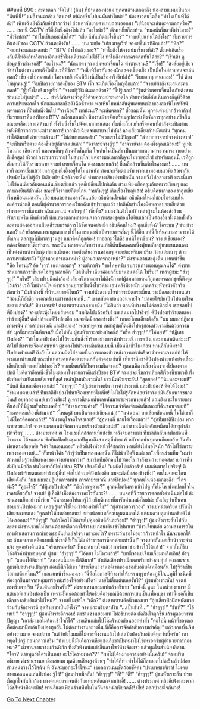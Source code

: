 ##บทที่ 890 : ละครตลก ‘จัดไป’! (ต้น)
ที่บ้านของพ่อแม่
ทุกคนล้วนตกตะลึง
น้องสามแทบเป็นลม “นั่นพี่นี่!”
แม่อึ้งจนตาค้าง “ตาเถร! เย่น้อยขึ้นไปบนนั้นทำไมน่ะ!”
น้องสาวคนโตอึ้ง “ทำไมเป็นพี่ได้ล่ะ!”
เฉินเฉินยังถึงกับอ้าปากกว้าง!
ส่วนตากับยายตาแทบถลนออกมา “เย่น้อยจะเล่นละครตลกหรือ?”
……
สถานี CCTV
สวีอี้เผิงนิ่งค้างไปแล้ว “อะไรน่ะ?”
เฉินเหยี่ยก็สะท้าน “หมอนั่นขึ้นเวทีทำไมวะ?”
“มั่วรึเปล่า?”
“ทำไมเป็นหมอนั่นได้?”
“เชี่ย นี่มันเกิดอะไรขึ้น?”
“จางเย่ไปแทนได้ยังไง?”
ทีมรายการคืนส่งปีของ CCTV ล้วนตะลึงงัน!
……
บนเวยป๋อ
“เฮ้ย มาดูเร็ว! จางเย่ขึ้นเวทีอีกแล้ว!”
“หือ?”
“จางเย่จะแสดงตลกน่ะ!”
“BTV บ้าไปแล้วเรอะ?”
“ทำไมถึงให้จางเย่มาขึ้นเวทีล่ะ? ตั้งแต่เกิดเรื่องกับฉีไห่อิงก็เหลือเวลาอีกแค่ชั่วโมงเดียวเองไม่ใช่รึไง ทำไมถึงทำละครตลกทันได้ล่ะ?”
“เร็วเข้า ดูข้อมูลข้างล่างจอสิ!”
“อะไรนะ?”
“นักแสดง จางเย่ เหยาเจี้ยนไฉ ต่งซานซาน?”
“เชี่ย!”
“สงสัยอยู่เชียวว่าทำไมต่งซานซานถึงไม่ขึ้นเวทีพิธีกร!”
“หนึ่งพิธีกรกับสองนักแสดงเซี่ยงเซิง เป็นมือใหม่สามคนจะเล่นตลก? เชี่ย งงไปหมดแล้ว ใครมาหยิกฉันทีสิว่านี่เป็นเรื่องจริงรึเปล่า!”
“รีบบอกทุกคนเถอะ!”
“ใช่ ต้องให้ทุกคนรู้!”
“รีบเปิดรายการส่งปีของ BTV เร็ว จะเกิดเรื่องใหญ่อีกแล้ว!”
“จางเย่กำลังจะเล่นละครตลก!”
“@ทั้งโลก! มาดูเร็ว!”
“จางเย่รู้วิธีเล่นตลกด้วย?”
“ไปรู้เรอะ!”
“รู้แต่ว่าเหยาเจี้ยนไฉกับต่งซานซานน่ะไม่รู้แน่ๆ!”
……
ฮาฉีฉีกับจางจั่วดูทีวีด้วยความประหลาดใจ
ฟ่านเหวินลี่กับเฉินกวงก็ดูทีวีด้วยความประหลาดใจ
นักแสดงตลกชื่อดังฉือซิ่วฟาง พอเห็นใบหน้าอันคุ้นเคยบนช่องของสถานีโทรทัศน์นครหลวง ก็ถึงกับนิ่งงันไป “จางน้อย? เขาน่ะนะ? จะเล่นตลก?”
ชั่วขณะนั้น ทุกคนต่างปากอ้าตาค้าง!
ทีมรายการคืนส่งปีของ BTV เหงื่อแตกพลั่ก ทีมงานฝ่ายจัดเตรียมอุปกรณ์เพิ่งจัดการทุกอย่างเสร็จสิ้นขณะเหลือเวลาแค่ห้านาที ทั้งรีบวิ่งขึ้นไปจัดฉากการแสดง ทั้งเพิ่งเก็บเวทีเสร็จตอนที่กำลังจะเปิดม่านหลังพิธีกรกล่าวแนะนำรายการ! เวลาฉิวเฉียดจนแทบจะไม่ทัน!
ฉางเสี่ยวเลี่ยงกำหมัดแน่น “ทุกคนทำได้ดีมาก! ลำบากแล้วนะ!”
“ไม่ลำบากเลยครับ”
“พวกเราไม่มีปัญหา!”
“ลำบากอาจารย์จางต่างหาก!”
“จะเป็นหรือตาย ต้องขึ้นอยู่กับจางเย่แล้ว!”
“อาจารย์จางสู้ๆ!”
“อาจารย์จาง ต้องพึ่งคุณแล้วนะ!”
หูเฟย โหวเกอ เสียวหลวี่ และคนอื่นๆ ล้วนตัวสั่นเทิ้ม ใจเต้นไม่เป็นส่ำ เป็นผลจากความกระวนกระวายอย่างถึงขีดสุด!
กังวล!
กระวนกระวาย!
ไม่สบายใจ!
แต่อารมณ์เหล่านี้ดูจะไม่ช่วยอะไร!
สำหรับตอนนี้ เวทีถูกส่งมอบให้กับสามสหาย จางเย่ เหยาเจี้ยนไฉ ต่งซานซานแล้ว!
ที่เหลือล้วนขึ้นกับโชคชะตา!
……
บนเวที
ละครเริ่มแล้ว!
เหล่าผู้ชมนิ่งอึ้งอยู่ได้ไม่นานนัก ก่อนจะเริ่มตอบรับ พวกเขามองบนเวทีแล้วพากันปรบมือโดยไม่รู้ตัว มีเสียงปรบมือดังกระหึ่ม!
ท่ามกลางเสียงปรบมือนั้น จางเย่วิ่งไปกลางเวที ขณะนี้เขาไม่ใช่คนเดียวกับตอนเล่นเซี่ยงเซิงแล้ว ชุดก็เปลี่ยนไปเช่นกัน สวมเพียงเสื้อคลุมกันหนาวเรียบๆ และกางเกงยีนส์ตัวหนึ่ง ขณะที่วิ่งจางเย่ก็ตะโกน “จบกันๆๆ! เกิดเรื่องใหญ่แล้ว! อธิบดีคนเก่าของเราถูกเขี่ยทิ้งเหมือนแมลงวัน เบื้องบนเลยส่งแมลงวัน...เอ้ย อธิบดีคนใหม่มา อธิบดีมาใหม่ก็ชอบรื้อระบบในองค์กรด้วยสิ ตอนนี้ผู้อำนวยการกองเรียกฉันเข้าประชุมแล้ว ปกติฉันทำเรื่องผิดพลาดบ่อยเสียด้วย ท่าทางคราวนี้ชามข้าวฉันแตกแน่ จบกันๆๆ!”
เขี่ยทิ้ง?
แมลงวันตัวใหม่?
เหล่าผู้ชมในห้องส่งล้วนหัวเราะพรืด
ที่หลังเวที นักแสดงตลกหลายคนจากการแสดงชุดก่อนได้ยินแล้วเป็นต้องอึ้ง ทั้งฉากทั้งตัวละครแสดงออกมาเสียดสีระบบราชการได้ชัดเจนอย่างยิ่ง อธิบดีคนใหม่? ถูกเขี่ยทิ้ง? รื้อระบบ？ชามข้าวแตก? แล้วยังสอดแทรกมุกตลกลงไปในการแนะนำเปิดรายการสั้นๆ นี้ได้อีก แค่นี้ก็เห็นความสามารถได้ชัดเจน ตลกชุดนี้มีมาตรฐานสูง แนวคิดก็ถูกต้อง! ทำออกมาได้ดี!
บทนี่ใครเขียน?
จางเย่เขียนเอง?
กล้องจับภาพโต๊ะทำงาน ขณะนั้น หลายคนก็พบว่าบนเก้าอี้นั้นมีคนคนหนึ่งฟุบหลับอยู่บนแขนตนเอง
เป็นต่งซานซานในชุดทำงานนั่นเอง เธอส่งเสียงกรนคร่อกๆ
จางเย่กะพริบตาปริบ ก่อนเอ่ยเบาๆ ด้วยความระมัดระวัง "ผู้อำนวยการกองหม่า? ผู้อำนวยการกองหม่า?"
ต่งซานซานสะดุ้งตื่น เงยหน้าขึ้น "หือ ใครน่ะ? อ้อ ‘ข่าว’ เองเหรอมาๆ"
จางเย่เกาหัว "ขอโทษครับ รบกวนการนอนคุณจนได้"
ต่งซานซานยกแก้วชาขึ้นซดโฮกๆ หลายอึก "ไม่เป็นไร เดี๋ยวค่อยกลับมานอนต่อได้ ไม่รีบ!"
เหล่าผู้ชม:
“ฮ่าๆๆๆ!”
“พรืด!”
เสียงปรบมือดังก้อง!
เสียงหัวเราะอาจไม่ดังนัก แต่ผู้ชมหลายคนก็ถูกละครตลกชุดนี้ดึงดูดไว้แล้ว!
เวทีเริ่มน่าสนใจ
ต่งซานซานยกขาขึ้นนั่งไขว่ห้าง เอนหลังพิงพนัก มาดคล้ายหัวหน้าตัวจริง ก่อนว่า "นั่งสิ ช่วงนี้ ที่บ้านสบายดีไหม?"
จางเย่นั่งลงบนโซฟากระมิดกระเมี้ยน วางมือสองข้างบนเข่า "ก่อนนี้ก็ยังดีๆ หรอกครับ แต่ว่าหลังจากนี้..." เขาหลับตาก่อนถอนหายใจ "ปล่อยให้มันเป็นไปตามโชคชะตาแล้วกัน!"
มีบางคนขำ!
ต่งซานซานมองเขาเขม็ง "ได้ยินว่า ตอนที่ทำงานไม่ค่อยมีอะไร เธอชอบไปตีปิงปอง?"
จางเย่สะดุ้งโหยง รีบตอบ "ผมผิดไปแล้วครับ! ผมเล่นมากไปจริงๆ! ตีปิงปองทำร้ายตนเองทำร้ายผู้อื่น! ต่อไปถ้าผมตีปิงปองอีก ผมจะตัดมือสองข้างทิ้ง!" เขาตะโกนเสียงดังลั่น "ผม ผมขอปฏิเสธการพนัน การค้าประเวณี และปิงปอง!"
พอเขาพูดจบ เหล่าผู้ชมก็ตะลึงไปครู่ก่อนหัวเราะลั่นด้วยความขำ!
มุกนี้มากะทันหันจนรับมือไม่ทัน ผู้ชมหัวเราะอย่างบ้าคลั่ง!
“พรืด ฮ่าๆๆๆ!”
“ไอ้หยา!”
“ปฏิเสธปิงปอง?”
“ทำไมเอาปิงปองไปไว้รวมกันสิ่งชั่วร้ายอย่างการค้าประเวณี การพนัน และยาเสพติดล่ะวะ!”
ถ้าไม่ใช่เพราะเรื่องก่อนหน้า ผู้ชมคงไม่หัวเราะลั่นกันแบบนี้ เมื่อหนึ่งชั่วโมงก่อน หานลี่กับทีมชาติปิงปองพ่ายแพ้! ถึงกับโยนความผิดใส่จางเย่ในการแถลงข่าวหลังการแข่งขัน! หาว่าเพราะจางเย่ทำให้พวกเขาพ่ายแพ้! ขณะนั้นหลายคนต้องตระหนกกับคำตอบเช่นนี้ เห็นว่าทีมชาติปิงปองพ่ายแพ้อย่างเสื่อมเสียเกียรติ จางเย่ไปทำอะไร? พวกนั้นแพ้ก็เป็นความผิดจางเย่?
ทุกคนคิดว่าเรื่องนี้คงจางไปเองตามปกติ ไม่คิดว่าอีกหนึ่งชั่วโมงต่อมาในรายการคืนส่งปีของ BTV จางเย่จะเริ่มการเสียดสีเรื่องนี้บนเวที ทั้งยังทำอย่างเปิดเผยชัดเจนที่สุด!
เหล่าผู้ชมหัวเราะลั่น!
ชาวเน็ตหัวเราะลั่น!
“สุดยอด!”
“นี่แหละจางเย่!”
“นั่นสิ นี่แหละคือจางเย่ล่ะ!”
“ฮ่าๆๆๆ!”
“ปฏิเสธการพนัน การค้าประเวณี และปิงปอง? คิดได้ไงวะ!”
“ขำแทบตายแล้ว! ทีมชาติปิงปองไปหาเรื่องเขาทำไมเนี่ย! ไม่ใช่ไม่รู้สักหน่อยว่าจางเย่มันอันธพาลขนาดไหน! อยากลองแหย่เขาบ้างสินะ! ดู คราวนี้หมอนั่นเลยหันมาแซะพวกนายแล้ว! แถมยังแซะในรายการคืนส่งปีที่มีผู้ชมทั่วประเทศอีก!”
“ขำจนกรามค้าง!”
“ไอ้ความเจ้าคิดเจ้าแค้นนี่แหละที่ฉันชอบจางเย่!”
“ละครตลกเรื่องนี้ขำมาก!”
“ไหนดูสิ บทเป็นจางเย่เขียนแน่ๆ!”
“แน่นอน! บทเสียดสีขนาดนี้ ไม่ใช่เขาก็ไม่มีใครคิดออกแล้ว!”
“ฉันรอดูใจจดใจจ่อเลย!”
“@หานลี่ นายได้เรื่องแล้ว!”
“@ทีมชาติปิงปอง พวกนายซวยแล้ว! จางจอมตอกหน้าจิกพวกนายเรียงตัวแล้วแน่ะ!”
เหล่าชาวเน็ตคึกคักเหมือนได้ยาชูกำลังเข้าจริงๆ!
……
ต่างประเทศ
ณ โรงแรมใกล้สถานที่แข่งขัน
หลังจบการแข่ง ทีมชาติกลับมาพักผ่อนที่โรงแรม โค้ชและสมาชิกทีมเปิดประชุมถกปัญหาถึงสาเหตุที่พ่ายแพ้ หลังจากนั้นทุกคนก็แยกย้ายกันพักผ่อนตามอัธยาศัย
“เอ้า รีบนอนเถอะ” หลิวอีเฟิงหัวหน้าโค้ชกล่าว
หานลี่ยังไม่พอใจนัก “ถ้าไม่ใช่เพราะเพลงของจางเย่…”
หัวหน้าโค้ช “ถ้ารู้ว่าเป็นเพลงหมอนั่น ก็ไม่น่าเปิดฟังแต่แรก”
เพื่อนร่วมทีม “ผมว่าต้าหานไม่รู้ว่าเป็นเพลงของจางเย่มากกว่า!”
สมาชิกทีมอีกคนไม่ว่าอะไร กำลังชมถ่ายทอดสดรายการคืนส่งปีบนมือถือ ทันใดเขาก็เปิดไปช่อง BTV
เสียงดังขึ้น!
"ผมผิดไปแล้วครับ! ผมเล่นมากไปจริงๆ! ตีปิงปองทำร้ายตนเองทำร้ายผู้อื่น! ต่อไปถ้าผมตีปิงปองอีก ผมจะตัดมือสองข้างทิ้ง!" คนในจอตะโกนเสียงดังลั่น "ผม ผมขอปฏิเสธการพนัน การค้าประเวณี และปิงปอง!"
ทุกคนในห้องตกตะลึง!
“ใครน่ะ?”
“ดูอะไร?”
“ปฏิเสธปิงปอง?”
“เชี่ยใครพูดวะ?”
ทุกคนในทีมตรงเข้าไปดู ทั้งโมโห ทั้งแปลกใจในเวลาเดียวกัน!
จางเย่!
ปู่เอ็งสิ!
เอ็งต้องการอะไรกันวะ?!
……
บนจอทีวี
รายการตลกยังดำเนินต่อไป
ต่งซานซานยิ้มอย่างชั่วร้าย “ฉันจะบอกให้เธอรู้ไว้ อธิบดีเหยาที่มารับตำแหน่งใหม่น่ะ บังเอิญว่าเป็นคนชอบเล่นปิงปองมาก เหอๆ รู้แล้วใช่ไหมว่าต้องทำยังไง?”
“ผู้อำนวยการกอง” จางเย่หน้าเครียด ปรับน้ำเสียงของตนเอง “คุณทำให้ผมลำบากนะ! อย่างน้อยผมก็ควบคุมตนเองได้ แต่ผมควบคุมท่านอธิบดีไม่ได้หรอกนะ!”
“ฮ่าๆๆ!”
“แล้วใครใช้ให้นายไปคุมอธิบดีกันละว้อย!”
“ฮ่าๆๆๆ!”
ผู้ชมหัวเราะลั่นไปกับละคร
ต่งซานซานโมโหจนต้องเหลือกตาใส่จางเย่ ก่อนเดินเข้าไปหาเขา “ข่าวเจี้ยนเอ้ย ความสามารถในการอ่านสถานการณ์ของเธอมันย่ำแย่จริงๆ เพราะอะไร? เพราะว่าเธอไม่อยากก้าวหน้าไง ฉันจะบอกให้นะ ถ้าเธอเอาแต่คิดแบบนี้ ทั้งชาติก็เป็นได้แค่ข้าราชการต๊อกต๋อยเท่านั้น!”
จางเย่พลันเผยสีหน้ากระจ่างแจ้ง พูดอย่างตื่นเต้น “จริงเหรอครับ? งั้นผมสบายใจแล้ว! ผมรักษาชามข้าวไว้ได้แล้ว!” จากนั้นก็รีบโค้งตัวคำนับขอบคุณ!
ผู้ชม:
“ฮ่าๆๆๆ!”
“ไอ้หยา ไม่ไหวแล้ว!”
“บทนี้จางเย่เจี๋ยมเจี้ยมเหลือเกิน! ฮ่าๆๆ!”
“แสดงได้ดีมาก!”
“สองคนนี้แสดงได้ดีมาก!”
บังเกิดเสียงปรบมือตอบรับอย่างอบอุ่บ!
ต่งซานซานกุมขมับอย่างจนปัญญา ก่อนชี้นิ้วใส่เขา “ข่าวเจี้ยน! งานอดิเรกของเธอกับอธิบดีเหมือนกัน ไม่รู้รึว่าเป็นโอกาสดีแค่ไหน?” เธอเงยหน้าขึ้นมองเขา “นี่คือโอกาสดีที่จะทำให้บรรพบุรุษต้องภูมิใจ…ภูมิใจชนิดที่ต้องลุกขึ้นมาจากหลุมมาร้องห่มร้องไห้อย่างปรีดา! นายไม่ตื่นเต้นเลยงั้นรึ?”
ผู้ชมหัวเราะลั่น!
จางเย่กะพริบตาปริบ “ตื่นเต้นอะไรครับ?”
ต่งซานซานยอมแพ้แล้วอธิบาย “มานั่งนี่ ดูนะ ในหน่วยงานเรา มีแต่เธอที่เล่นปิงปองเป็น เพราะงั้นเธอต้องทำให้อธิบดีอารมณ์ดีด้วยการเล่นเป็นเพื่อนเขา เท่านี้เธอก็เป็นเด็กของอธิบดีแล้วใช่ไหม?”
จางเย่ไม่เข้าใจ “เด็ก?”
ต่งซานซานดีดนิ้วมองเขา “อุ้ยเสี่ยวป้อฝึกหมัดมวยร่วมกับจักรพรรดิ สุดท้ายเขาเป็นยังไง?”
จางเย่กะพริบตาปริบ “…เป็นขันที…”
“ฮ่าๆๆๆ!”
“ขันที?”
“ไอ้หยา!”
“ฮ่าๆๆๆ!”
ผู้ชมหัวเราะอีกรอบ!
ต่งซานซานยอมแพ้ ไม่อธิบายต่อ ตัดสินใจลุกขึ้นแล้วพูดอย่างจนปัญญา “เอาล่ะ เธอไม่ต้องเข้าใจก็ได้” เธอเดินกลับไปโต๊ะตัวเองก่อนออกคำสั่ง “ต่อไปนี้ หน้าที่ของเธอคือต้องมาฝึกเล่นปิงปองทุกวัน ไม่ต้องทำงานอย่างอื่น นี่ก็คือการจัดลำดับความสำคัญ!” แล้วยกชาขึ้นจิบอย่างวางมาด
จางเย่ถาม “แต่ว่ายังไงผมก็ไม่ควรทิ้งงานแล้วไปเล่นปิงปองกับอธิบดีทุกวันนี่ครับ” เขาหยุดไปครู่ ก่อนกล่าวเสริม “ทำแบบนี้มันคือการเลียแข้งเลียขาเป็นหมาไม่ใช่เหรอครับผู้อำนวยการกองหม่า?”
ต่งซานซานวางแก้วดังกึก ทิ้งตัวพิงพนักเก้าอี้พลางไขว่ห้างจ้องเขา แล้วพูดในสำเนียงอีสาน “ใคร? นายพูดว่าใครเป็นหมา อะไรใครหมาหา??”
“ผมไม่ได้หมายความอย่างนั้นครับ!” จางเย่รีบอธิบาย
ต่งซานซานยกมือเสยผม พูดด้วยเสียงสูงห้วนๆ “ทำได้ก็ทำ ทำไม่ได้ก็ลาออกไปซะ! แล้วปล่อยตำแหน่งว่างไว้ให้ฉัน หึ ฉันจะบอกอะไรให้นะ” เธอกล่าวเน้นชัดถ้อยชัดคำ “ประเทศชาติเรา! ไม่เคยขาดแคลนคนเล่นปิงปอง รู้ไว้!”
ผู้ชมปรบมือลั่น!
“ฮ่าๆๆๆ!”
“ดี!”
“ดี!”
“ฮ่าๆๆๆ!”
ผู้ชมหัวเราะลั่น ปรบมือถูกใจกันกึกก้อง บางคนตบแรงจนถึงกับแทบพลัดตกจากเก้าอี้!
……
ต่างประเทศ
หลิวอีเฟิงและพวกโค้ชสีหน้ามืดทะมึน!
หานลี่และเพื่อนร่วมทีมโมโหกันจนหน้าเขียวคล้ำ!
เชี่ย!
ตลกบ้าอะไรกันวะ!


[Go To Next Chapter]( ./88.md)
